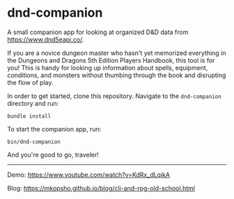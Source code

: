 # dnd-companion
A small companion app for looking at organized D&D data from https://www.dnd5eapi.co/.

If you are a novice dungeon master who hasn't yet memorized everything in the Dungeons and Dragons 5th Edition Players Handbook, this tool is for you! This is handy for looking up information about spells, equipment, conditions, and monsters without thumbing through the book and disrupting the flow of play.

In order to get started, clone this repository. 
Navigate to the `dnd-companion` directory and run:
```
bundle install
```

To start the companion app, run:
```
bin/dnd-companion
```
And you're good to go, traveler!

* * *

Demo: https://www.youtube.com/watch?v=KdRx_dLqikA

Blog: https://mkopsho.github.io/blog/cli-and-rpg-old-school.html
